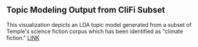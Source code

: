 ## Topic Modeling Output from CliFi Subset
This visualization depicts an LDA topic model generated from a subset of Temple's science fiction corpus which has been identified as "climate fiction."
[LINK](https://github.com/SF-Nexus/extracted-features-notebooks/blob/main/data/lda_clifi_1.html)
